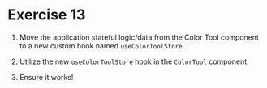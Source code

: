 # Exercise 13

1. Move the application stateful logic/data from the Color Tool component to a new custom hook named `useColorToolStore`.

2. Utilize the new `useColorToolStore` hook in the `ColorTool` component.

3. Ensure it works!